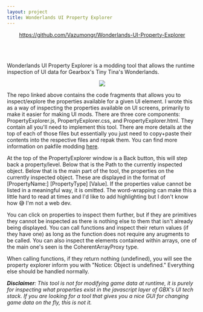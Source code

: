 ```yaml
---
layout: project
title: Wonderlands UI Property Explorer
---
```


<div style="display: flex; justify-content:center;">
    <a href="https://github.com/Vazumongr/Wonderlands-UI-Property-Explorer">https://github.com/Vazumongr/Wonderlands-UI-Property-Explorer</a>
</div>

<div style="height:50px;"></div>

<p> Wonderlands UI Property Explorer is a modding tool that allows the runtime inspection of UI data for Gearbox's Tiny Tina's Wonderlands. </p>

<div style="display: flex; justify-content:center;">
    <img src="/assets/images/propexplorertrim.gif">
</div>

<p>
The repo linked above contains the code fragments that allows you to inspect/explore the properties available for a given UI element. I wrote this as a way of inspecting the properties available on UI screens, primarily to make it easier for making UI mods. There are three core components: PropertyExplorer.js, PropertyExplorer.css, and PropertyExplorer.html. They contain all you'll need to implement this tool. There are more details at the top of each of those files but essentially you just need to copy+paste their contents into the respective files and repak them. You can find more information on pakfile modding <a href="https://github.com/BLCM/BLCMods/wiki/Accessing-Borderlands-3-Data">here</a>.
</p>

<p>
At the top of the PropertyExplorer window is a Back button, this will step back a property/level. Below that is the Path to the currently inspected object. Below that is the main part of the tool, the properties on the currently inspected object. These are displayed in the format of [PropertyName:] [PropertyType] [Value]. If the properties value cannot be listed in a meaningful way, it is omitted. The word-wrapping can make this a little hard to read at times and I'd like to add highlighting but I don't know how 😅 I'm not a web dev.
</p>

<p>
You can click on properties to inspect them further, but if they are primitives they cannot be inspected as there is nothing else to them that isn't already being displayed. You can call functions and inspect their return values (if they have one) as long as the function does not require any arugments to be called. You can also inspect the elements contained within arrays, one of the main one's seen is the CoherentArrayProxy type.
</p>

<p>
When calling functions, if they return nothing (undefined), you will see the property explorer inform you with "Notice: Object is undefined." Everything else should be handled normally.
</p>

<p>
<em><strong>Disclaimer</strong>: This tool is not for modifying game data at runtime, it is purely for inspecting what properties exist in the javascript layer of GBX's UI tech stack. If you are looking for a tool that gives you a nice GUI for changing game data on the fly, this is not it.</em>
</p>